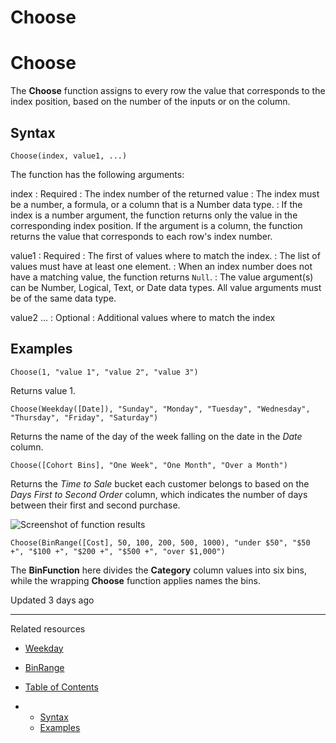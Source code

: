 # Choose

# Choose

The **Choose** function assigns to every row the value that corresponds to the index position, based on the number of the inputs or on the column.

## Syntax

```
Choose(index, value1, ...)
```

The function has the following arguments:

index
:   Required
:   The index number of the returned value
:   The index must be a number, a formula, or a column that is a Number data type.
:   If the index is a number argument, the function returns only the value in the corresponding index position. If the argument is a column, the function returns the value that corresponds to each row's index number.

value1
:   Required
:   The first of values where to match the index.
:   The list of values must have at least one element.
:   When an index number does not have a matching value, the function returns `Null`.
:   The value argument(s) can be Number, Logical, Text, or Date data types. All value arguments must be of the same data type.

value2 ...
:   Optional
:   Additional values where to match the index

## Examples

```
Choose(1, "value 1", "value 2", "value 3")
```

Returns value 1.

```
Choose(Weekday([Date]), "Sunday", "Monday", "Tuesday", "Wednesday", "Thursday", "Friday", "Saturday")
```

Returns the name of the day of the week falling on the date in the *Date* column.

```
Choose([Cohort Bins], "One Week", "One Month", "Over a Month")
```

Returns the *Time to Sale* bucket each customer belongs to based on the *Days First to Second Order* column, which indicates the number of days between their first and second purchase.

![Screenshot of function results](https://files.readme.io/530df68-Screen_Shot_2023-03-21_at_11.01.32_AM.png)

```
Choose(BinRange([Cost], 50, 100, 200, 500, 1000), "under $50", "$50 +", "$100 +", "$200 +", "$500 +", "over $1,000")
```

The **BinFunction** here divides the **Category** column values into six bins, while the wrapping **Choose** function applies names the bins.

Updated 3 days ago

---

Related resources

* [Weekday](/docs/weekday)
* [BinRange](/docs/binrange)

* [Table of Contents](#)
* + [Syntax](#syntax)
  + [Examples](#examples)